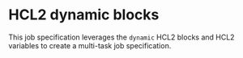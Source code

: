 # HCL2 dynamic blocks

This job specification leverages the `dynamic` HCL2 blocks and HCL2 variables to
create a multi-task job specification.